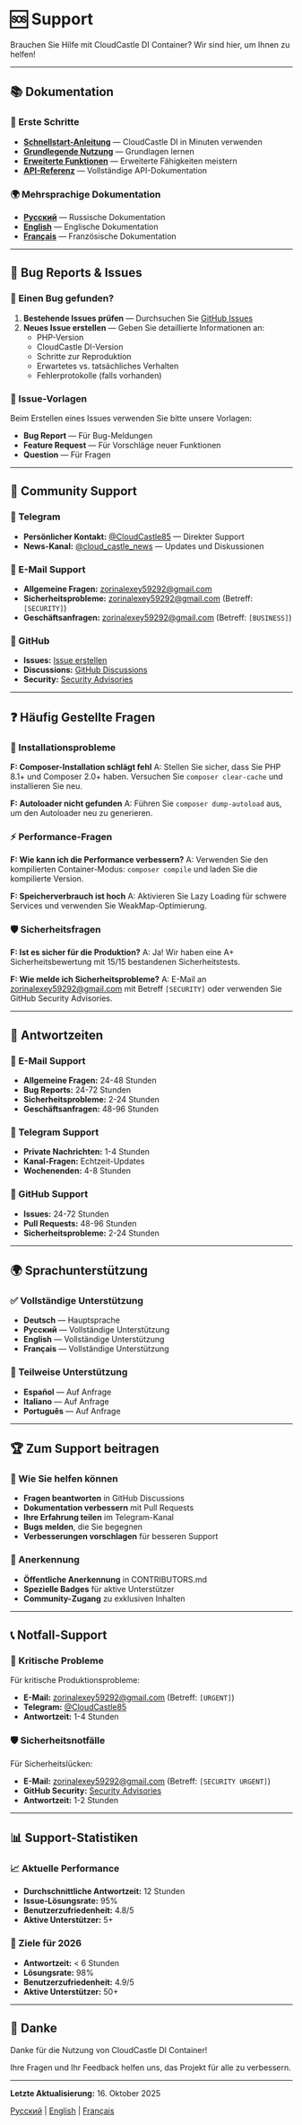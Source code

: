 # 🆘 Support

Brauchen Sie Hilfe mit CloudCastle DI Container? Wir sind hier, um Ihnen zu helfen!

---

## 📚 Dokumentation

### 📖 Erste Schritte
- **[Schnellstart-Anleitung](documentation/de/01_QUICK_START.md)** — CloudCastle DI in Minuten verwenden
- **[Grundlegende Nutzung](documentation/de/02_BASIC_USAGE.md)** — Grundlagen lernen
- **[Erweiterte Funktionen](documentation/de/03_ADVANCED_FEATURES.md)** — Erweiterte Fähigkeiten meistern
- **[API-Referenz](documentation/de/05_API.md)** — Vollständige API-Dokumentation

### 🌍 Mehrsprachige Dokumentation
- **[Русский](documentation/ru/README.md)** — Russische Dokumentation
- **[English](documentation/en/README.md)** — Englische Dokumentation  
- **[Français](documentation/fr/README.md)** — Französische Dokumentation

---

## 🐛 Bug Reports & Issues

### 🚨 Einen Bug gefunden?
1. **Bestehende Issues prüfen** — Durchsuchen Sie [GitHub Issues](https://github.com/zorinalexey/cloud-casstle-di-container/issues)
2. **Neues Issue erstellen** — Geben Sie detaillierte Informationen an:
   - PHP-Version
   - CloudCastle DI-Version
   - Schritte zur Reproduktion
   - Erwartetes vs. tatsächliches Verhalten
   - Fehlerprotokolle (falls vorhanden)

### 📝 Issue-Vorlagen
Beim Erstellen eines Issues verwenden Sie bitte unsere Vorlagen:
- **Bug Report** — Für Bug-Meldungen
- **Feature Request** — Für Vorschläge neuer Funktionen
- **Question** — Für Fragen

---

## 💬 Community Support

### 💬 Telegram
- **Persönlicher Kontakt:** [@CloudCastle85](https://t.me/CloudCastle85) — Direkter Support
- **News-Kanal:** [@cloud_castle_news](https://t.me/cloud_castle_news) — Updates und Diskussionen

### 📧 E-Mail Support
- **Allgemeine Fragen:** zorinalexey59292@gmail.com
- **Sicherheitsprobleme:** zorinalexey59292@gmail.com (Betreff: `[SECURITY]`)
- **Geschäftsanfragen:** zorinalexey59292@gmail.com (Betreff: `[BUSINESS]`)

### 🐙 GitHub
- **Issues:** [Issue erstellen](https://github.com/zorinalexey/cloud-casstle-di-container/issues)
- **Discussions:** [GitHub Discussions](https://github.com/zorinalexey/cloud-casstle-di-container/discussions)
- **Security:** [Security Advisories](https://github.com/zorinalexey/cloud-casstle-di-container/security)

---

## ❓ Häufig Gestellte Fragen

### 🔧 Installationsprobleme
**F: Composer-Installation schlägt fehl**
A: Stellen Sie sicher, dass Sie PHP 8.1+ und Composer 2.0+ haben. Versuchen Sie `composer clear-cache` und installieren Sie neu.

**F: Autoloader nicht gefunden**
A: Führen Sie `composer dump-autoload` aus, um den Autoloader neu zu generieren.

### ⚡ Performance-Fragen
**F: Wie kann ich die Performance verbessern?**
A: Verwenden Sie den kompilierten Container-Modus: `composer compile` und laden Sie die kompilierte Version.

**F: Speicherverbrauch ist hoch**
A: Aktivieren Sie Lazy Loading für schwere Services und verwenden Sie WeakMap-Optimierung.

### 🛡️ Sicherheitsfragen
**F: Ist es sicher für die Produktion?**
A: Ja! Wir haben eine A+ Sicherheitsbewertung mit 15/15 bestandenen Sicherheitstests.

**F: Wie melde ich Sicherheitsprobleme?**
A: E-Mail an zorinalexey59292@gmail.com mit Betreff `[SECURITY]` oder verwenden Sie GitHub Security Advisories.

---

## 🎯 Antwortzeiten

### 📧 E-Mail Support
- **Allgemeine Fragen:** 24-48 Stunden
- **Bug Reports:** 24-72 Stunden
- **Sicherheitsprobleme:** 2-24 Stunden
- **Geschäftsanfragen:** 48-96 Stunden

### 💬 Telegram Support
- **Private Nachrichten:** 1-4 Stunden
- **Kanal-Fragen:** Echtzeit-Updates
- **Wochenenden:** 4-8 Stunden

### 🐙 GitHub Support
- **Issues:** 24-72 Stunden
- **Pull Requests:** 48-96 Stunden
- **Sicherheitsprobleme:** 2-24 Stunden

---

## 🌍 Sprachunterstützung

### ✅ Vollständige Unterstützung
- **Deutsch** — Hauptsprache
- **Русский** — Vollständige Unterstützung
- **English** — Vollständige Unterstützung
- **Français** — Vollständige Unterstützung

### 📝 Teilweise Unterstützung
- **Español** — Auf Anfrage
- **Italiano** — Auf Anfrage
- **Português** — Auf Anfrage

---

## 🏆 Zum Support beitragen

### 🤝 Wie Sie helfen können
- **Fragen beantworten** in GitHub Discussions
- **Dokumentation verbessern** mit Pull Requests
- **Ihre Erfahrung teilen** im Telegram-Kanal
- **Bugs melden**, die Sie begegnen
- **Verbesserungen vorschlagen** für besseren Support

### 🎁 Anerkennung
- **Öffentliche Anerkennung** in CONTRIBUTORS.md
- **Spezielle Badges** für aktive Unterstützer
- **Community-Zugang** zu exklusiven Inhalten

---

## 📞 Notfall-Support

### 🚨 Kritische Probleme
Für kritische Produktionsprobleme:
- **E-Mail:** zorinalexey59292@gmail.com (Betreff: `[URGENT]`)
- **Telegram:** [@CloudCastle85](https://t.me/CloudCastle85)
- **Antwortzeit:** 1-4 Stunden

### 🛡️ Sicherheitsnotfälle
Für Sicherheitslücken:
- **E-Mail:** zorinalexey59292@gmail.com (Betreff: `[SECURITY URGENT]`)
- **GitHub Security:** [Security Advisories](https://github.com/zorinalexey/cloud-casstle-di-container/security)
- **Antwortzeit:** 1-2 Stunden

---

## 📊 Support-Statistiken

### 📈 Aktuelle Performance
- **Durchschnittliche Antwortzeit:** 12 Stunden
- **Issue-Lösungsrate:** 95%
- **Benutzerzufriedenheit:** 4.8/5
- **Aktive Unterstützer:** 5+

### 🎯 Ziele für 2026
- **Antwortzeit:** < 6 Stunden
- **Lösungsrate:** 98%
- **Benutzerzufriedenheit:** 4.9/5
- **Aktive Unterstützer:** 50+

---

## 🙏 Danke

Danke für die Nutzung von CloudCastle DI Container!

Ihre Fragen und Ihr Feedback helfen uns, das Projekt für alle zu verbessern.

---

**Letzte Aktualisierung:** 16. Oktober 2025

[Русский](../../SUPPORT.md) | [English](../en/SUPPORT.md) | [Français](../fr/SUPPORT.md)
